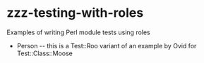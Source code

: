 zzz-testing-with-roles
======================

Examples of writing Perl module tests using roles

* Person -- this is a Test::Roo variant of an example by Ovid for Test::Class::Moose

